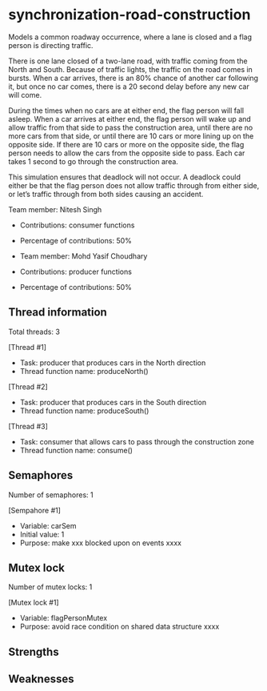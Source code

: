 # synchronization-road-construction
Models a common roadway occurrence, where a lane is closed and a flag person is directing traffic.

There is one lane closed of a two-lane road, with traffic coming from the North and South. Because of traffic lights, the traffic on the road comes in bursts. When a car arrives, there is an 80% chance of another car following it, but once no car comes, there is a 20 second delay before any new car will come.

During the times when no cars are at either end, the flag person will fall asleep. When a car arrives at either end, the flag person will wake up and allow traffic from that side to pass the construction area, until there are no more cars from that side, or until there are 10 cars or more lining up on the opposite side. If there are 10 cars or more on the opposite side, the flag person needs to allow the cars from the opposite side to pass. Each car takes 1 second to go through the construction area.

This simulation ensures that deadlock will not occur. A deadlock could either be that the flag person does not allow traffic through from either side, or let’s traffic through from both sides causing an accident.

Team member: Nitesh Singh 
- Contributions: consumer functions
- Percentage of contributions: 50%

- Team member: Mohd Yasif Choudhary
- Contributions: producer functions
- Percentage of contributions: 50%

## Thread information
Total threads: 3

[Thread #1]
- Task: producer that produces cars in the North direction
- Thread function name: produceNorth()

[Thread #2]
- Task: producer that produces cars in the South direction
- Thread function name: produceSouth()

[Thread #3]
- Task: consumer that allows cars to pass through the construction zone
- Thread function name: consume()

## Semaphores
Number of semaphores: 1

[Sempahore #1]
- Variable: carSem
- Initial value: 1
- Purpose: make xxx blocked upon on events xxxx

## Mutex lock
Number of mutex locks: 1

[Mutex lock #1]
- Variable: flagPersonMutex
- Purpose: avoid race condition on shared data structure xxxx

## Strengths


## Weaknesses
